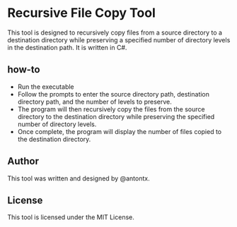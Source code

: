 # Recursive File Copy Tool
This tool is designed to recursively copy files from a source directory to a destination directory while preserving a specified number of directory levels in the destination path. It is written in C#.

## how-to

- Run the executable
- Follow the prompts to enter the source directory path, destination directory path, and the number of levels to preserve.
- The program will then recursively copy the files from the source directory to the destination directory while preserving the specified number of directory levels.
- Once complete, the program will display the number of files copied to the destination directory.

## Author
This tool was written and designed by @antontx.

## License
This tool is licensed under the MIT License.
